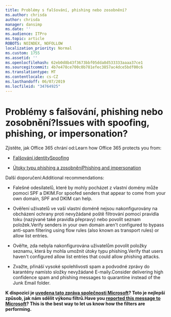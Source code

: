 ```yaml
---
title: Problémy s falšování, phishing nebo zosobnění?
ms.author: chrisda
author: chrisda
manager: dansimp
ms.date: ''
ms.audience: ITPro
ms.topic: article
ROBOTS: NOINDEX, NOFOLLOW
localization_priority: Normal
ms.custom: 1755
ms.assetid: ''
ms.openlocfilehash: 62eb0d8b43f3673bbf05dda8d533333aaaa37ce1
ms.sourcegitcommit: 4b7e478ce700c0b781efec3857ac4dce5bdf00c6
ms.translationtype: MT
ms.contentlocale: cs-CZ
ms.lasthandoff: 06/07/2019
ms.locfileid: "34764925"
---
```

# <a name="issues-with-spoofing-phishing-or-impersonation"></a><span data-ttu-id="02955-102">Problémy s falšování, phishing nebo zosobnění?</span><span class="sxs-lookup"><span data-stu-id="02955-102">Issues with spoofing, phishing, or impersonation?</span></span>

<span data-ttu-id="02955-103">Zjistěte, jak Office 365 chrání od:</span><span class="sxs-lookup"><span data-stu-id="02955-103">Learn how Office 365 protects you from:</span></span>

- [<span data-ttu-id="02955-104">Falšování identity</span><span class="sxs-lookup"><span data-stu-id="02955-104">Spoofing</span></span>](https://docs.microsoft.com/office365/securitycompliance/anti-spoofing-protection)

- [<span data-ttu-id="02955-105">Útoky typu phishing a zosobnění</span><span class="sxs-lookup"><span data-stu-id="02955-105">Phishing and impersonation</span></span>](https://docs.microsoft.com/office365/securitycompliance/atp-anti-phishing)

<span data-ttu-id="02955-106">Další doporučení:</span><span class="sxs-lookup"><span data-stu-id="02955-106">Additional recommendations:</span></span>

- <span data-ttu-id="02955-107">Falešné odesílatelů, které by mohly pocházet z vlastní domény může pomoci SPF a DKIM.</span><span class="sxs-lookup"><span data-stu-id="02955-107">For spoofed senders that appear to come from your own domain, SPF and DKIM can help.</span></span>

- <span data-ttu-id="02955-108">Ověření uživatelů ve vaší vlastní doméně nejsou nakonfigurovány na obcházení ochrany proti nevyžádané poště filtrování pomocí pravidla toku (nazývané také pravidla přepravy) nebo povolit seznam položek.</span><span class="sxs-lookup"><span data-stu-id="02955-108">Verify senders in your own domain aren't configured to bypass anti-spam filtering using flow rules (also known as transport rules) or allow list entries.</span></span>

- <span data-ttu-id="02955-109">Ověřte, zda nebyla nakonfigurována uživatelům povolit položky seznamu, která by mohla umožnit útoky typu phishing.</span><span class="sxs-lookup"><span data-stu-id="02955-109">Verify that users haven't configured allow list entries that could allow phishing attacks.</span></span>

- <span data-ttu-id="02955-110">Zvažte, přináší vysoké spolehlivosti spam a podvodné zprávy do karantény namísto složky nevyžádané E-maily.</span><span class="sxs-lookup"><span data-stu-id="02955-110">Consider delivering high confidence spam and phishing messages to quarantine instead of the Junk Email folder.</span></span>

<span data-ttu-id="02955-111">**K dispozici je [uvedena tato zpráva společnosti Microsoft](https://support.office.com/article/b5caa9f1-cdf3-4443-af8c-ff724ea719d2)? Toto je nejlepší způsob, jak nám sdělit výkonu filtrů.**</span><span class="sxs-lookup"><span data-stu-id="02955-111">**Have you [reported this message to Microsoft](https://support.office.com/article/b5caa9f1-cdf3-4443-af8c-ff724ea719d2)? This is the best way to let us know how the filters are performing.**</span></span>
